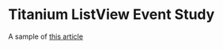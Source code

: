 Titanium ListView Event Study
=============================

A sample of [this article](http://umi-uyura.hatenablog.com/entry/2016/02/15/234416)

